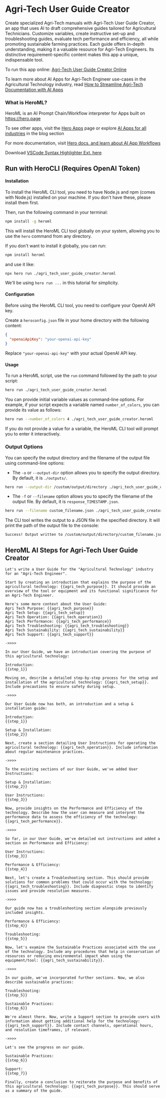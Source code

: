 # Agri-Tech User Guide Creator

Create specialized Agri-Tech manuals with Agri-Tech User Guide Creator, an app that uses AI to draft comprehensive guides tailored for Agricultural Technicians. Customize variables, create instructive set-up and troubleshooting guides, evaluate tech performance and efficiency, all while promoting sustainable farming practices. Each guide offers in-depth understanding, making it a valuable resource for Agri-Tech Engineers. Its distinctive requirement-specific content makes this app a unique, indispensable tool.

To run this app online: [Agri-Tech User Guide Creator Online](https://hero.page/app/agri-tech-user-guide-creator-customized-comprehensive-agri-tech-manuals/pM87kB1eck5fo3CViDZw)

To learn more about AI Apps for Agri-Tech Engineer use-cases in the Agricultural Technology industry, read [How to Streamline Agri-Tech Documentation with AI Apps](https://hero.page/blog/ai/agricultural-technology/how-to-streamline-agri-tech-documentation-with-ai-apps/170722)

### What is HeroML?
HeroML is an AI Prompt Chain/Workflow interpreter for Apps built on https://hero.page 

To see other apps, visit the [Hero Apps](https://hero.page/apps) page or explore [AI Apps for all industries](https://hero.page/blog) in the blog section

For more documentation, visit [Hero docs, and learn about AI App Workflows](https://hero.page/tutorials/introduction-to-heroml)

Download [VSCode Syntax Highlighter Ext. here](https://marketplace.visualstudio.com/items?itemName=hero-page.heroml)

## Run with HeroCLI (Requires OpenAI Token)

#### Installation

To install the HeroML CLI tool, you need to have Node.js and npm (comes with Node.js) installed on your machine. If you don't have these, please install them first. 

Then, run the following command in your terminal:

```bash
npm install -g heroml
```

This will install the HeroML CLI tool globally on your system, allowing you to use the `hero` command from any directory.

If you don't want to install it globally, you can run:

```bash
npm install heroml
```

and use it like:

```bash
npx hero run ./agri_tech_user_guide_creator.heroml
```

We'll be using `hero run ...` in this tutorial for simplicity.

#### Configuration

Before using the HeroML CLI tool, you need to configure your OpenAI API key. 

Create a `heroconfig.json` file in your home directory with the following content:

```json
{
  "openaiApiKey": "your-openai-api-key"
}
```

Replace `"your-openai-api-key"` with your actual OpenAI API key.

#### Usage

To run a HeroML script, use the `run` command followed by the path to your script:

```bash
hero run ./agri_tech_user_guide_creator.heroml
```

You can provide initial variable values as command-line options. For example, if your script expects a variable named `number_of_colors`, you can provide its value as follows:

```bash
hero run --number_of_colors 4 ./agri_tech_user_guide_creator.heroml
```

If you do not provide a value for a variable, the HeroML CLI tool will prompt you to enter it interactively.

### Output Options

You can specify the output directory and the filename of the output file using command-line options:

- The `-o` or `--output-dir` option allows you to specify the output directory. By default, it is `./outputs/`.

```bash
hero run --output-dir /custom/output/directory ./agri_tech_user_guide_creator.heroml
```

- The `-f` or `--filename` option allows you to specify the filename of the output file. By default, it is `response_TIMESTAMP.json`.

```bash
hero run --filename custom_filename.json ./agri_tech_user_guide_creator.heroml
```

The CLI tool writes the output to a JSON file in the specified directory. It will print the path of the output file to the console:

```bash
Success! Output written to /custom/output/directory/custom_filename.json
```


## HeroML AI Steps for Agri-Tech User Guide Creator
```
Let's write a User Guide for the "Agricultural Technology" industry for an "Agri-Tech Engineer". 

Start by creating an introduction that explains the purpose of the agricultural technology: {{agri_tech_purpose}}. It should provide an overview of the tool or equipment and its functional significance for an Agri-Tech Engineer.

Here's some more context about the User Guide:
Agri Tech Purpose: {{agri_tech_purpose}}
Agri Tech Setup: {{agri_tech_setup}}
Agri Tech Operation: {{agri_tech_operation}}
Agri Tech Performance: {{agri_tech_performance}}
Agri Tech Troubleshooting: {{agri_tech_troubleshooting}}
Agri Tech Sustainability: {{agri_tech_sustainability}}
Agri Tech Support: {{agri_tech_support}}

->>>>

In our User Guide, we have an introduction covering the purpose of this agricultural technology:

Introduction:
{{step_1}}

Moving on, describe a detailed step-by-step process for the setup and installation of the agricultural technology: {{agri_tech_setup}}. Include precautions to ensure safety during setup.

->>>>

Our User Guide now has both, an introduction and a setup & installation guide:

Introduction:
{{step_1}}

Setup & Installation:
{{step_2}}

Next, create a section detailing User Instructions for operating the agricultural technology: {{agri_tech_operation}}. Include information about regular maintenance practices.

->>>>

To the existing sections of our User Guide, we've added User Instructions:

Setup & Installation:
{{step_2}}

User Instructions:
{{step_3}}

Now, provide insights on the Performance and Efficiency of the technology. Describe how the user can measure and interpret the performance data to assess the efficiency of the technology: {{agri_tech_performance}}.

->>>>

So far, in our User Guide, we've detailed out instructions and added a section on Performance and Efficiency:

User Instructions:
{{step_3}}

Performance & Efficiency:
{{step_4}}

Next, let's create a Troubleshooting section. This should provide solutions for common problems that could occur with the technology: {{agri_tech_troubleshooting}}. Include diagnostic steps to identify issues and provide resolution measures.

->>>>

Our guide now has a troubleshooting section alongside previously included insights.

Performance & Efficiency:
{{step_4}}

Troubleshooting:
{{step_5}}

Now, let's examine the Sustainable Practices associated with the use of the technology. Include any procedures that help in conservation of resources or reducing environmental impact when using the equipment/tool: {{agri_tech_sustainability}}.

->>>>

In our guide, we've incorporated further sections. Now, we also describe sustainable practices:

Troubleshooting:
{{step_5}}

Sustainable Practices:
{{step_6}}

We're almost there. Now, write a Support section to provide users with information about getting additional help for the technology: {{agri_tech_support}}. Include contact channels, operational hours, and resolution timeframes, if relevant.

->>>>

Let's see the progress on our guide.

Sustainable Practices:
{{step_6}}

Support:
{{step_7}}

Finally, create a conclusion to reiterate the purpose and benefits of this agricultural technology: {{agri_tech_purpose}}. This should serve as a summary of the guide.


```

